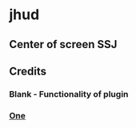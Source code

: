 # jhud
## Center of screen SSJ

## Credits
### Blank - Functionality of plugin
### [One](https://steamcommunity.com/id/One/)
